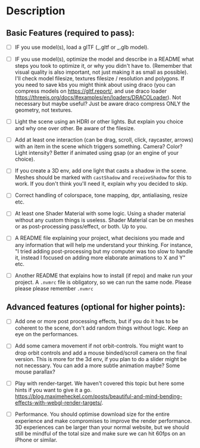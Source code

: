 # Description

## Basic Features (required to pass):

-   [ ] IF you use model(s), load a glTF (_.gltf or _.glb model).

-   [ ] IF you use model(s), optimize the model and describe in a README what steps you took to optimize it, or why you didn't have to. (Remember that visual quality is also important, not just making it as small as possible). I'll check model filesize, textures filesize / resolution and polygons. If you need to save kbs you might think about using draco (you can compress models on https://gltf.report/, and use draco loader https://threejs.org/docs/#examples/en/loaders/DRACOLoader). Not necessary but maybe useful? Just be aware draco compress ONLY the geometry, not textures.

-   [ ] Light the scene using an HDRI or other lights. But explain you choice and why one over other. Be aware of the filesize.

-   [ ] Add at least one interaction (can be drag, scroll, click, raycaster, arrows) with an item in the scene which triggers something. Camera? Color? Light intensity? Better if animated using gsap (or an engine of your choice).

-   [ ] If you create a 3D env, add one light that casts a shadow in the scene. Meshes should be marked with `castShadow` and `receiveShadow` for this to work. If you don't think you'll need it, explain why you decided to skip.

-   [ ] Correct handling of colorspace, tone mapping, dpr, antialiasing, resize etc.

-   [ ] At least one Shader Material with some logic. Using a shader material without any custom things is useless. Shader Material can be on meshes or as post-processing pass/effect, or both. Up to you.

-   [ ] A README file explaining your project, what decisions you made and any information that will help me understand your thinking. For instance, "I tried adding post-processing but my computer was too slow to handle it, instead I focused on adding more elaborate animations to X and Y" etc.

-   [ ] Another README that explains how to install (if repo) and make run your project. A `.nvmrc` file is obligatory, so we can run the same node. Please please please remember `.nvmrc`

## Advanced features (optional for higher points):

-   [ ] Add one or more post processing effects, but if you do it has to be coherent to the scene, don't add random things without logic. Keep an eye on the performances.

-   [ ] Add some camera movement if not orbit-controls. You might want to drop orbit controls and add a mouse binded/scroll camera on the final version. This is more for the 3d env, if you plan to do a slider might be not necessary. You can add a more subtle animation maybe? Some mouse parallax?

-   [ ] Play with render-target. We haven't covered this topic but here some hints if you want to give it a go. https://blog.maximeheckel.com/posts/beautiful-and-mind-bending-effects-with-webgl-render-targets/.

-   [ ] Performance. You should optimise download size for the entire experience and make compromises to improve the render performance. 3D experiences can be larger than your normal website, but we should still be mindful of the total size and make sure we can hit 60fps on an iPhone or similar.
